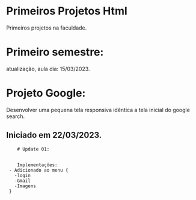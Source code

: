 # Primeiros Projetos Html
Primeiros projetos na faculdade. 
 
  # Primeiro semestre:  
 atualização, aula dia: 15/03/2023.
 
 
 # Projeto Google:
  Desenvolver uma pequena tela responsiva idêntica a tela inicial do google search. 
   ## Iniciado em 22/03/2023.
  
        # Update 01:


        Implementações: 
     - Adicionado ao menu {
       -login
       -Gmail
       -Imagens
     }

         
